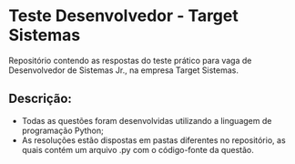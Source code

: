 # Teste Desenvolvedor - Target Sistemas
Repositório contendo as respostas do teste prático para vaga de Desenvolvedor de Sistemas Jr., na empresa Target Sistemas.

## Descrição: 

* Todas as questões foram desenvolvidas utilizando a linguagem de programação Python;
* As resoluções estão dispostas em pastas diferentes no repositório, as quais contém um arquivo .py com o código-fonte da questão.
